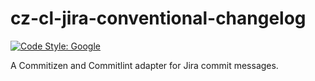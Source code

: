 # cz-cl-jira-conventional-changelog

[![Code Style: Google](https://img.shields.io/badge/code%20style-google-blueviolet.svg)](https://github.com/google/gts)

A Commitizen and Commitlint adapter for Jira commit messages.
